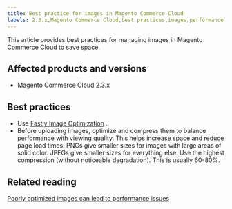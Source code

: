 ```yaml
---
title: Best practice for images in Magento Commerce Cloud
labels: 2.3.x,Magento Commerce Cloud,best practices,images,performance,space
---
```


This article provides best practices for managing images in Magento Commerce Cloud to save space.

## Affected products and versions

* Magento Commerce Cloud 2.3.x

## Best practices

* Use [Fastly Image Optimization](https://devdocs.magento.com/guides/v2.3/cloud/cdn/fastly-image-optimization.html) .
* Before uploading images, optimize and compress them to balance performance with viewing quality. This helps increase space and reduce page load times. PNGs give smaller sizes for images with large areas of solid color. JPEGs give smaller sizes for everything else. Use the highest compression (without noticeable degradation). This is usually 60-80%.

## Related reading

[Poorly optimized images can lead to performance issues](https://support.magento.com/hc/en-us/articles/360034626052)